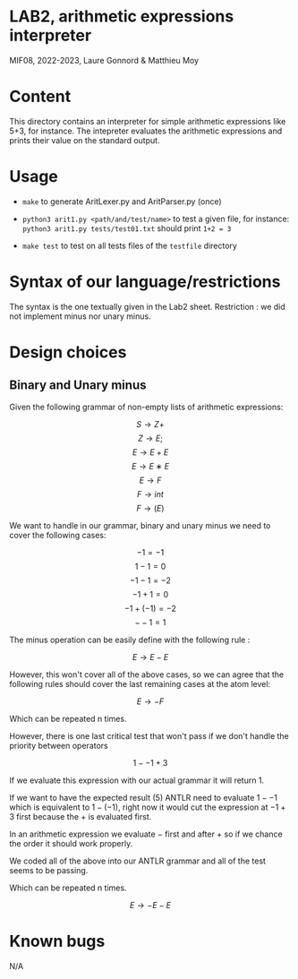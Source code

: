 # LAB2, arithmetic expressions interpreter

MIF08, 2022-2023, Laure Gonnord & Matthieu Moy

# Content

This directory contains an interpreter for simple arithmetic
expressions like 5+3, for instance. The intepreter evaluates the
arithmetic expressions and prints their value on the standard
output.

# Usage

* `make` to generate AritLexer.py and AritParser.py (once)

* `python3 arit1.py <path/and/test/name>` to test a given file, for
 instance:
 `python3 arit1.py tests/test01.txt`  should print `1+2 = 3`

* `make test` to test on all tests files of the `testfile` directory

# Syntax of our language/restrictions

The syntax is the one textually given in the Lab2 sheet.
Restriction : we did not implement minus nor unary minus.

# Design choices

## Binary and Unary minus

Given the following grammar of non-empty lists of arithmetic expressions:

$$ S → Z+ $$
$$ Z → E; $$
$$ E → E + E $$
$$ E → E ∗ E $$
$$ E → F $$
$$ F → i nt $$
$$ F → (E) $$

We want to handle in our grammar, binary and unary minus we need to cover the following cases:

$$ -1 = -1 $$
$$ 1 - 1 = 0 $$
$$ -1-1 = -2 $$
$$ -1 + 1 = 0 $$
$$ -1 + (-1) = -2 $$
$$ --1 = 1 $$

The minus operation can be easily define with the following rule :

$$ E → E - E $$

However, this won't cover all of the above cases, so we can agree that the following rules should cover the last remaining cases at the atom level:

$$ E → - F $$

Which can be repeated n times.

However, there is one last critical test that won't pass if we don't handle the priority between operators

$$1--1+3$$

If we evaluate this expression with our actual grammar it will return $1$.

If we want to have the expected result ($5$) ANTLR need to evaluate $1--1$ which is equivalent to $1-(-1)$, right now it would cut the expression at $-1+3$ first because the $+$ is evaluated first.

In an arithmetic expression we evaluate $-$ first and after $+$ so if we chance the order it should work properly.

We coded all of the above into our ANTLR grammar and all of the test seems to be passing.

Which can be repeated n times.

$$ E → - E - E $$

# Known bugs

N/A
